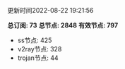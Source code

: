 更新时间2022-08-22 19:21:56

**总订阅: 73**
**总节点: 2848**
**有效节点: 797**
- ss节点: 425
- v2ray节点: 328
- trojan节点: 44
